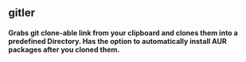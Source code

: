## gitler
#### Grabs git clone-able link from your clipboard and clones them into a predefined Directory. Has the option to automatically install AUR packages after you cloned them. 
